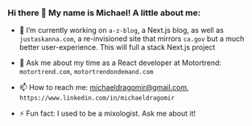 ### Hi there 👋 My name is Michael! A little about me:

- 🔭 I’m currently working on `a-z-blog`, a Next.js blog, as well as `justaskanna.com`, a re-invisioned site that mirrors `ca.gov` but a much better user-experience. This will full a stack Next.js project

- 💬 Ask me about my time as a React developer at Motortrend: `motortrend.com`, `motortrendondemand.com`

- 📫 How to reach me: michaeldragomir@gmail.com, `https://www.linkedin.com/in/michaeldragomir`

- ⚡ Fun fact: I used to be a mixologist. Ask me about it!
